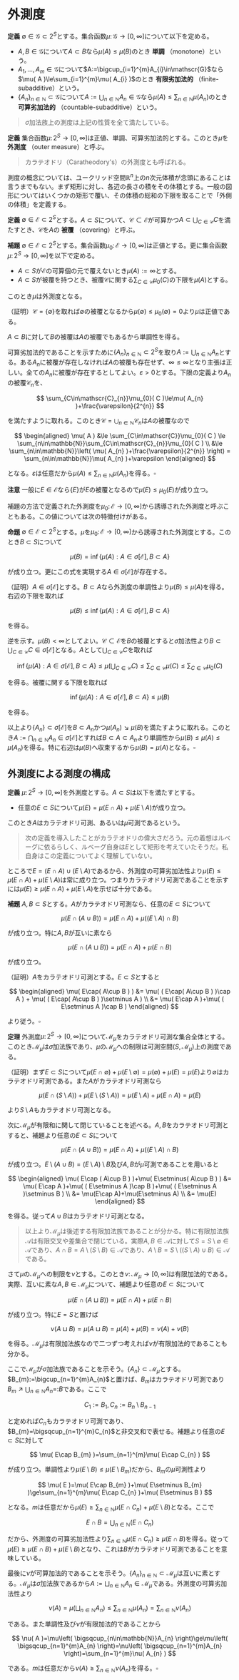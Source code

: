 
# 外測度

__定義__ $\emptyset\in\mathscr{G}\subset 2^{S}$とする。集合函数$\mu\colon\mathscr{G}\rightarrow\lbrack 0, \infty \rbrack$について以下を定める。

- $A, B\in\mathscr{G}$について$A\subset B$なら$\mu( A )\le\mu( B )$のとき **単調** （monotone）という。
- $A_{1}, \dotsc, A_{m}\in\mathscr{G}$について$A:=\bigcup_{i=1}^{m}A_{i}\in\mathscr{G}$なら$\mu( A )\le\sum_{i=1}^{m}\mu( A_{i} )$のとき **有限劣加法的** （finite-subadditive）という。
- $\lbrace A_{n} \rbrace_{n\in\mathbb{N}}\subset\mathscr{G}$について$A:=\bigcup_{n\in\mathbb{N}} A_{n}\in\mathscr{G}$なら$\mu( A )\le\sum_{n\in\mathbb{N}}\mu( A_{n} )$のとき **可算劣加法的** （countable-subadditive）という。

> $\sigma$加法族上の測度は上記の性質を全て満たしている。

__定義__ 集合函数$\mu\colon 2^{S}\rightarrow\lbrack 0, \infty \rbrack$は正値、単調、可算劣加法的とする。このとき$\mu$を **外測度** （outer measure）と呼ぶ。

> カラテオドリ（Caratheodory's）の外測度とも呼ばれる。

測度の概念については、ユークリッド空間$\mathbb{R}^{n}$上の$n$次元体積が念頭にあることは言うまでもない。まず矩形に対し、各辺の長さの積をその体積とする。一般の図形についてはいくつかの矩形で覆い、その体積の総和の下限を取ることで「外側の体積」を定義する。

__定義__ $\emptyset\in\mathscr{E}\subset 2^{S}$とする。$A\subset S$について、$\mathscr{C}\subset\mathscr{E}$が可算かつ$A\subset\bigcup_{C\in\mathscr{C}}C$を満たすとき、$\mathscr{C}$を$A$の **被覆** （covering）と呼ぶ。

__補題__ $\emptyset\in\mathscr{E}\subset 2^{S}$とする。集合函数$\mu_{0}\colon\mathscr{E}\rightarrow\lbrack 0, \infty \rbrack$は正値とする。更に集合函数$\mu\colon 2^{S}\rightarrow\lbrack 0, \infty \rbrack$を以下で定める。

- $A\subset S$が$\mathscr{E}$の可算個の元で覆えないとき$\mu(A):=\infty$とする。
- $A\subset S$が被覆を持つとき、被覆$\mathscr{C}$に関する$\sum_{C\in\mathscr{C}}\mu_{0}(C)$の下限を$\mu(A)$とする。

このとき$\mu$は外測度となる。

（証明）$\mathscr{C}=\lbrace \emptyset \rbrace$を取れば$\emptyset$の被覆となるから$\mu( \emptyset )\le\mu_{0}( \emptyset )=0$より$\mu$は正値である。

$A\subset B$に対して$B$の被覆は$A$の被覆でもあるから単調性を得る。

可算劣加法的であることを示すために$\lbrace A_{n} \rbrace_{n\in\mathbb{N}}\subset 2^{S}$を取り$A:=\bigcup_{n\in\mathbb{N}}A_{n}$とする。ある$A_{n}$に被覆が存在しなければ$A$の被覆も存在せず、$\infty \le \infty$となり主張は正しい。全ての$A_{n}$に被覆が存在するとしてよい。$\varepsilon\gt 0$とする。下限の定義より$A_{n}$の被覆$\mathscr{C}_{n}$を、

$$
\sum_{C\in\mathscr{C}_{n}}\mu_{0}( C )\le\mu( A_{n} )+\frac{\varepsilon}{2^{n}}
$$

を満たすように取れる。このとき$\mathscr{C}=\bigcup_{n\in\mathbb{N}}\mathscr{C}_{n}$は$A$の被覆なので

$$
\begin{aligned}
\mu( A ) &\le \sum_{C\in\mathscr{C}}\mu_{0}( C ) \le \sum_{n\in\mathbb{N}}\sum_{C\in\mathscr{C}_{n}}\mu_{0}( C ) \\
&\le \sum_{n\in\mathbb{N}}\left( \mu( A_{n} )+\frac{\varepsilon}{2^{n}} \right) = \sum_{n\in\mathbb{N}}\mu( A_{n} )+\varepsilon
\end{aligned}
$$

となる。$\varepsilon$は任意だから$\mu( A )\le\sum_{n\in\mathbb{N}}\mu( A_{n} )$を得る。$\square$

__注意__ 一般に$E\in\mathscr{E}$なら$\lbrace E \rbrace$が$E$の被覆となるので$\mu( E )\le\mu_{0}( E )$が成り立つ。

補題の方法で定義された外測度を$\mu_{0}\colon\mathscr{E}\rightarrow\lbrack 0, \infty \rbrack$から誘導された外測度と呼ぶこともある。この値については次の特徴付けがある。

__命題__ $\emptyset\in\mathscr{E}\subset 2^{S}$とする。$\mu$を$\mu_{0}\colon\mathscr{E}\rightarrow\lbrack 0, \infty \rbrack$から誘導された外測度とする。このとき$B\subset S$について

$$
\mu( B )=\inf\lbrace \mu( A ) : A\in\sigma\lbrack \mathscr{E} \rbrack, B\subset A \rbrace
$$

が成り立つ。更にこの式を実現する$A\in\sigma\lbrack \mathscr{E} \rbrack$が存在する。

（証明）$A\in\sigma\lbrack \mathscr{E} \rbrack$とする。$B\subset A$なら外測度の単調性より$\mu( B )\le\mu( A )$を得る。右辺の下限を取れば

$$
\mu( B )\le\inf\lbrace \mu( A ) : A\in\sigma\lbrack \mathscr{E} \rbrack, B\subset A \rbrace
$$

を得る。

逆を示す。$\mu( B )\lt\infty$としてよい。$\mathscr{C}\subset\mathscr{E}$を$B$の被覆とすると$\sigma$加法性より$B\subset\bigcup_{C\in\mathscr{C}}C\in\sigma\lbrack \mathscr{E} \rbrack$となる。$A$として$\bigcup_{C\in\mathscr{C}}C$を取れば

$$
\inf\lbrace \mu( A ) : A\in\sigma\lbrack \mathscr{E} \rbrack, B\subset A \rbrace \le \mu\left( \bigcup_{C\in\mathscr{C}}C \right) \le \sum_{C\in\mathscr{C}}\mu( C ) \le \sum_{C\in\mathscr{C}}\mu_{0}( C )
$$

を得る。被覆に関する下限を取れば

$$
\inf\lbrace \mu( A ) : A\in\sigma\lbrack \mathscr{E} \rbrack, B\subset A \rbrace\le\mu( B )
$$

を得る。

以上より$\lbrace A_{n} \rbrace\subset\sigma\lbrack \mathscr{E} \rbrack$を$B\subset A_{n}$かつ$\mu( A_{n} )\searrow\mu( B )$を満たすように取れる。このとき$A:=\bigcap_{n\in\mathbb{N}}A_{n}\in\sigma\lbrack \mathscr{E} \rbrack$とすれば$B\subset A\subset A_{n}$より単調性から$\mu( B )\le\mu( A )\le\mu( A_{n} )$を得る。特に右辺は$\mu( B )$へ収束するから$\mu( B )=\mu( A )$となる。$\square$




## 外測度による測度の構成

__定義__ $\mu\colon 2^{S}\rightarrow\lbrack 0, \infty \rbrack$を外測度とする。$A\subset S$は以下を満たすとする。

- 任意の$E\subset S$について$\mu( E )=\mu( E\cap A )+\mu( E\setminus A )$が成り立つ。

このとき$A$はカラテオドリ可測、あるいは$\mu$可測であるという。

> 次の定義を導入したことがカラテオドリの偉大さだろう。元の着想はルベーグに依るらしく、ルベーグ自身は$E$として矩形を考えていたそうだ。私自身はこの定義についてよく理解していない。

ところで$E=( E\cap A )\cup( E\setminus A )$であるから、外測度の可算劣加法性より$\mu( E )\le\mu( E\cap A )+\mu( E\setminus A )$は常に成り立つ。つまりカラテオドリ可測であることを示すには$\mu( E )\ge\mu( E\cap A )+\mu( E\setminus A )$を示せば十分である。

__補題__ $A, B\subset S$とする。$A$がカラテオドリ可測なら、任意の$E\subset S$について

$$
\mu( E\cap( A\cup B ) ) = \mu( E\cap A )+\mu( ( E\setminus A )\cap B )
$$

が成り立つ。特に$A, B$が互いに素なら

$$
\mu( E\cap( A\sqcup B ) ) = \mu( E\cap A )+\mu( E\cap B )
$$

が成り立つ。

（証明）$A$をカラテオドリ可測とする。$E\subset S$とすると

$$
\begin{aligned}
\mu( E\cap( A\cup B ) ) &= \mu( ( E\cap( A\cup B ) )\cap A ) + \mu( ( E\cap( A\cup B ) )\setminus A ) \\
&= \mu( E\cap A )+\mu( ( E\setminus A )\cap B )
\end{aligned}
$$

より従う。$\square$

__定理__ 外測度$\mu\colon 2^{S}\rightarrow\lbrack 0, \infty \rbrack$について$\mathscr{M}_{\mu}$をカラテオドリ可測な集合全体とする。このとき$\mathscr{M}_{\mu}$は$\sigma$加法族であり、$\mu$の$\mathscr{M}_{\mu}$への制限は可測空間$( S, \mathscr{M}_{\mu} )$上の測度である。

（証明）まず$E\subset S$について$\mu( E\cap\emptyset )+\mu( E\setminus\emptyset )=\mu( \emptyset )+\mu( E )=\mu( E )$より$\emptyset$はカラテオドリ可測である。また$A$がカラテオドリ可測なら

$$
\mu( E\cap( S\setminus A ) )+\mu( E\setminus( S\setminus A ) ) = \mu( E\setminus A )+\mu( E\cap A )=\mu( E )
$$

より$S\setminus A$もカラテオドリ可測となる。

次に$\mathscr{M}_{\mu}$が有限和に関して閉じていることを述べる。$A, B$をカラテオドリ可測とすると、補題より任意の$E\subset S$について

$$
\mu( E\cap( A\cup B ) ) = \mu( E\cap A )+\mu( ( E\setminus A )\cap B )
$$

が成り立つ。$E\setminus( A\cup B )=(E\setminus A )\setminus B$及び$A, B$が$\mu$可測であることを用いると

$$
\begin{aligned}
\mu( E\cap ( A\cup B ) )+\mu( E\setminus( A\cup B ) ) &= \mu( E\cap A )+\mu( ( E\setminus A )\cap B )+\mu( ( E\setminus A )\setminus B ) \\
&= \mu(E\cap A)+\mu(E\setminus A) \\
&= \mu(E)
\end{aligned}
$$

を得る。従って$A\cup B$はカラテオドリ可測となる。

> 以上より$\mathscr{M}_{\mu}$は後述する有限加法族であることが分かる。特に有限加法族$\mathscr{A}$は有限交叉や差集合で閉じている。実際$A, B\in\mathscr{A}$に対して$S=S\setminus \emptyset\in\mathscr{A}$であり、$A\cap B=A\setminus( S\setminus B )\in\mathscr{A}$であり、$A\setminus B=S\setminus( ( S\setminus A )\cup B )\in\mathscr{A}$である。

さて$\mu$の$\mathscr{M}_{\mu}$への制限を$\nu$とする。このとき$\nu\colon\mathscr{M}_{\mu}\rightarrow\lbrack 0, \infty \rbrack$は有限加法的である。実際、互いに素な$A, B\in\mathscr{M}_{\mu}$について、補題より任意の$E\subset S$について

$$
\mu( E\cap( A\sqcup B ) ) = \mu( E\cap A )+\mu( E\cap B )
$$

が成り立つ。特に$E=S$と置けば

$$
\nu( A\sqcup B )=\mu( A\sqcup B )=\mu( A )+\mu( B )=\nu( A )+\nu( B )
$$

を得る。$\mathscr{M}_{\mu}$は有限加法族なので二つずつ考えれば$\nu$が有限加法的であることも分かる。

ここで$\mathscr{M}_{\mu}$が$\sigma$加法族であることを示そう。$\lbrace A_{n} \rbrace\subset\mathscr{M}_{\mu}$とする。$B_{m}:=\bigcup_{n=1}^{m}A_{n}$と置けば、$B_{m}$はカラテオドリ可測であり$B_{m}\nearrow\bigcup_{n\in\mathbb{N}}A_{n}=\colon B$である。ここで

$$
C_{1}:=B_{1}, C_{n}:=B_{n}\setminus B_{n-1}
$$

と定めれば$C_{n}$もカラテオドリ可測であり、$B_{m}=\bigsqcup_{n=1}^{m}C_{n}$と非交叉和で表せる。補題より任意の$E\subset S$に対して

$$
\mu( E\cap B_{m} )=\sum_{n=1}^{m}\mu( E\cap C_{n} )
$$

が成り立つ。単調性より$\mu( E\setminus B )\le\mu( E\setminus B_{m} )$だから、$B_{m}$の$\mu$可測性より

$$
\mu( E )=\mu( E\cap B_{m} )+\mu( E\setminus B_{m} )\ge\sum_{n=1}^{m}\mu( E\cap C_{n} )+\mu( E\setminus B )
$$

となる。$m$は任意だから$\mu( E )\ge\sum_{n\in\mathbb{N}}\mu( E\cap C_{n} )+\mu( E\setminus B )$となる。ここで

$$
E\cap B=\bigcup_{n\in\mathbb{N}}( E\cap C_{n} )
$$

だから、外測度の可算劣加法性より$\sum_{n\in\mathbb{N}}\mu( E\cap C_{n} )\ge\mu( E\cap B )$を得る。従って$\mu( E )\ge\mu( E\cap B )+\mu( E\setminus B )$となり、これは$B$がカラテオドリ可測であることを意味している。

最後に$\nu$が可算加法的であることを示そう。$\lbrace A_{n} \rbrace_{n\in\mathbb{N}}\subset\mathscr{M}_{\mu}$は互いに素とする。$\mathscr{M}_{\mu}$は$\sigma$加法族であるから$A:=\bigsqcup_{n\in\mathbb{N}}A_{n}\in\mathscr{M}_{\mu}$である。外測度の可算劣加法性より

$$
\nu(A)=\mu\left( \bigsqcup_{n\in\mathbb{N}}A_{n} \right)\le\sum_{n\in\mathbb{N}}\mu( A_{n} )=\sum_{n\in\mathbb{N}}\nu( A_{n} )
$$

である。また単調性及び$\nu$が有限加法的であることから

$$
\nu( A )=\mu\left( \bigsqcup_{n\in\mathbb{N}}A_{n} \right)\ge\mu\left( \bigsqcup_{n=1}^{m}A_{n} \right)=\nu\left( \bigsqcup_{n=1}^{m}A_{n} \right)=\sum_{n=1}^{m}\nu( A_{n} )
$$

である。$m$は任意だから$\nu( A )\ge\sum_{n\in\mathbb{N}}\nu( A_{n} )$を得る。$\square$